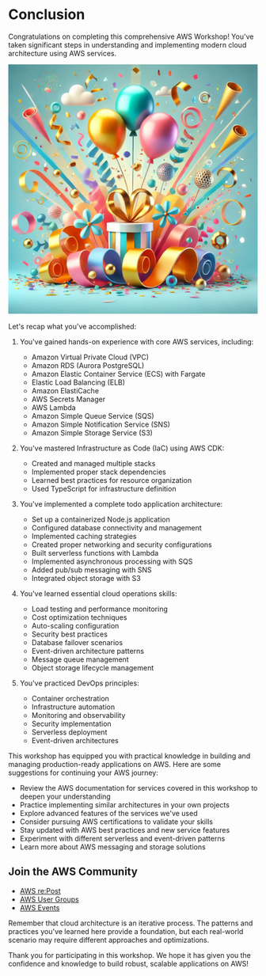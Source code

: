 # Conclusion

Congratulations on completing this comprehensive AWS Workshop! You've taken significant steps in understanding and implementing modern cloud architecture using AWS services.

![Congratulations!](media/congratulations.png)

Let's recap what you've accomplished:

1. You've gained hands-on experience with core AWS services, including:
   - Amazon Virtual Private Cloud (VPC)
   - Amazon RDS (Aurora PostgreSQL)
   - Amazon Elastic Container Service (ECS) with Fargate
   - Elastic Load Balancing (ELB)
   - Amazon ElastiCache
   - AWS Secrets Manager
   - AWS Lambda
   - Amazon Simple Queue Service (SQS)
   - Amazon Simple Notification Service (SNS)
   - Amazon Simple Storage Service (S3)

2. You've mastered Infrastructure as Code (IaC) using AWS CDK:
   - Created and managed multiple stacks
   - Implemented proper stack dependencies
   - Learned best practices for resource organization
   - Used TypeScript for infrastructure definition

3. You've implemented a complete todo application architecture:
   - Set up a containerized Node.js application
   - Configured database connectivity and management
   - Implemented caching strategies
   - Created proper networking and security configurations
   - Built serverless functions with Lambda
   - Implemented asynchronous processing with SQS
   - Added pub/sub messaging with SNS
   - Integrated object storage with S3

4. You've learned essential cloud operations skills:
   - Load testing and performance monitoring
   - Cost optimization techniques
   - Auto-scaling configuration
   - Security best practices
   - Database failover scenarios
   - Event-driven architecture patterns
   - Message queue management
   - Object storage lifecycle management

5. You've practiced DevOps principles:
   - Container orchestration
   - Infrastructure automation
   - Monitoring and observability
   - Security implementation
   - Serverless deployment
   - Event-driven architectures

This workshop has equipped you with practical knowledge in building and managing production-ready applications on AWS. Here are some suggestions for continuing your AWS journey:

- Review the AWS documentation for services covered in this workshop to deepen your understanding
- Practice implementing similar architectures in your own projects
- Explore advanced features of the services we've used
- Consider pursuing AWS certifications to validate your skills
- Stay updated with AWS best practices and new service features
- Experiment with different serverless and event-driven patterns
- Learn more about AWS messaging and storage solutions

## Join the AWS Community

- [AWS re:Post](https://repost.aws/)
- [AWS User Groups](https://aws.amazon.com/developer/community/usergroups/)
- [AWS Events](https://aws.amazon.com/events/)

Remember that cloud architecture is an iterative process. The patterns and practices you've learned here provide a foundation, but each real-world scenario may require different approaches and optimizations.

Thank you for participating in this workshop. We hope it has given you the confidence and knowledge to build robust, scalable applications on AWS!
